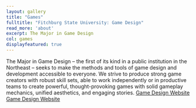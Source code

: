 ```yaml
---
layout: gallery
title: "Games"
fulltitle: "Fitchburg State University: Game Design"
read_more: 'about'
excerpt: The Major in Game Design
col: games
displayfeatured: true
---
```


The Major in Game Design – the first of its kind in a public institution in the Northeast – seeks to make the methods and tools of game design and development accessible to everyone. We strive to produce strong game creators with robust skill sets, able to work independently or in productive teams to create powerful, thought-provoking games with solid gameplay mechanics, unified aesthetics, and engaging stories.
[Game Design Website](http://fitchburgstate.edu/gamedesign)
<a href="http://fitchburgstate.edu/gamedesign">Game Design Website</a>